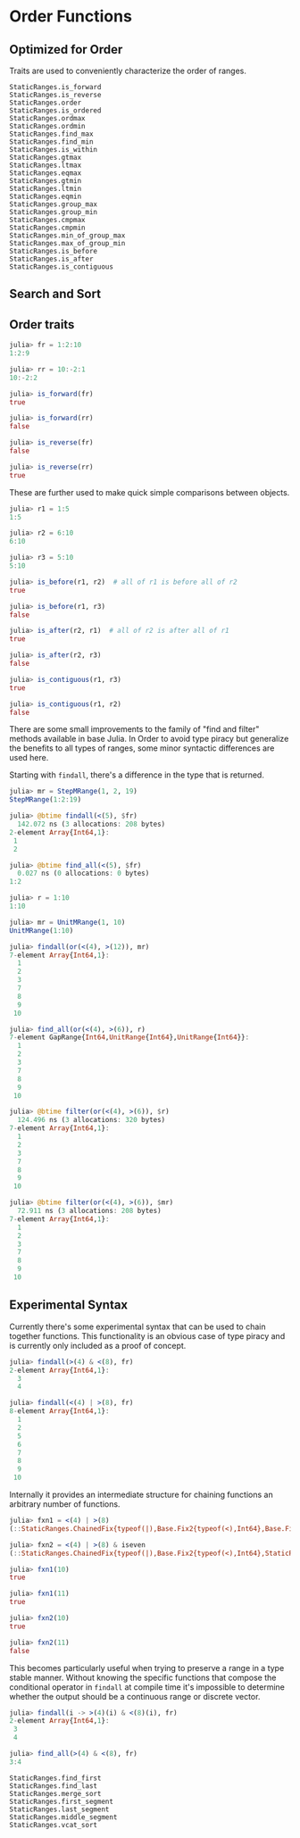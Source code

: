 # Order Functions

## Optimized for Order

Traits are used to conveniently characterize the order of ranges.
```@docs
StaticRanges.is_forward
StaticRanges.is_reverse
StaticRanges.order
StaticRanges.is_ordered
StaticRanges.ordmax
StaticRanges.ordmin
StaticRanges.find_max
StaticRanges.find_min
StaticRanges.is_within
StaticRanges.gtmax
StaticRanges.ltmax
StaticRanges.eqmax
StaticRanges.gtmin
StaticRanges.ltmin
StaticRanges.eqmin
StaticRanges.group_max
StaticRanges.group_min
StaticRanges.cmpmax
StaticRanges.cmpmin
StaticRanges.min_of_group_max
StaticRanges.max_of_group_min
StaticRanges.is_before
StaticRanges.is_after
StaticRanges.is_contiguous
```

## Search and Sort

## Order traits

```julia
julia> fr = 1:2:10
1:2:9

julia> rr = 10:-2:1
10:-2:2

julia> is_forward(fr)
true

julia> is_forward(rr)
false

julia> is_reverse(fr)
false

julia> is_reverse(rr)
true
```

These are further used to make quick simple comparisons between objects.

```julia
julia> r1 = 1:5
1:5

julia> r2 = 6:10
6:10

julia> r3 = 5:10
5:10

julia> is_before(r1, r2)  # all of r1 is before all of r2
true

julia> is_before(r1, r3)
false

julia> is_after(r2, r1)  # all of r2 is after all of r1
true

julia> is_after(r2, r3)
false

julia> is_contiguous(r1, r3)
true

julia> is_contiguous(r1, r2)
false
```
There are some small improvements to the family of "find and filter" methods
available in base Julia. In Order to avoid type piracy but generalize the
benefits to all types of ranges, some minor syntactic differences are used here.

Starting with `findall`, there's a difference in the type that is returned.
```julia
julia> mr = StepMRange(1, 2, 19)
StepMRange(1:2:19)

julia> @btime findall(<(5), $fr)
  142.072 ns (3 allocations: 208 bytes)
2-element Array{Int64,1}:
 1
 2

julia> @btime find_all(<(5), $fr)
  0.027 ns (0 allocations: 0 bytes)
1:2
```

```julia
julia> r = 1:10
1:10

julia> mr = UnitMRange(1, 10)
UnitMRange(1:10)

julia> findall(or(<(4), >(12)), mr)
7-element Array{Int64,1}:
  1
  2
  3
  7
  8
  9
 10

julia> find_all(or(<(4), >(6)), r)
7-element GapRange{Int64,UnitRange{Int64},UnitRange{Int64}}:
  1
  2
  3
  7
  8
  9
 10

julia> @btime filter(or(<(4), >(6)), $r)
  124.496 ns (3 allocations: 320 bytes)
7-element Array{Int64,1}:
  1
  2
  3
  7
  8
  9
 10

julia> @btime filter(or(<(4), >(6)), $mr)
  72.911 ns (3 allocations: 208 bytes)
7-element Array{Int64,1}:
  1
  2
  3
  7
  8
  9
 10

```

## Experimental Syntax

Currently there's some experimental syntax that can be used to chain together
functions. This functionality is an obvious case of type piracy and is currently
only included as a proof of concept.
```julia
julia> findall(>(4) & <(8), fr)
2-element Array{Int64,1}:
  3
  4

julia> findall(<(4) | >(8), fr)
8-element Array{Int64,1}:
  1
  2
  5
  6
  7
  8
  9
 10
```

Internally it provides an intermediate structure for chaining functions an
arbitrary number of functions.
```julia
julia> fxn1 = <(4) | >(8)
(::StaticRanges.ChainedFix{typeof(|),Base.Fix2{typeof(<),Int64},Base.Fix2{typeof(>),Int64}}) (generic function with 3 methods)

julia> fxn2 = <(4) | >(8) & iseven
(::StaticRanges.ChainedFix{typeof(|),Base.Fix2{typeof(<),Int64},StaticRanges.ChainedFix{typeof(&),Base.Fix2{typeof(>),Int64},typeof(iseven)}}) (generic function with 3 methods)

julia> fxn1(10)
true

julia> fxn1(11)
true

julia> fxn2(10)
true

julia> fxn2(11)
false
```

This becomes particularly useful when trying to preserve a range in a type
stable manner. Without knowing the specific functions that compose the
conditional operator in `findall` at compile time it's impossible to determine
whether the output should be a continuous range or discrete vector.
```julia
julia> findall(i -> >(4)(i) & <(8)(i), fr)
2-element Array{Int64,1}:
 3
 4

julia> find_all(>(4) & <(8), fr)
3:4
```
```@docs
StaticRanges.find_first
StaticRanges.find_last
StaticRanges.merge_sort
StaticRanges.first_segment
StaticRanges.last_segment
StaticRanges.middle_segment
StaticRanges.vcat_sort
```

